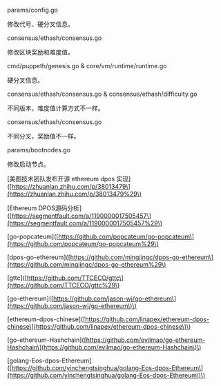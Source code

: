 params/config.go

修改代号、硬分叉信息。

consensus/ethash/consensus.go

修改区块奖励和难度值。

cmd/puppeth/genesis.go & core/vm/runtime/runtime.go

硬分叉信息。

consensus/ethash/consensus.go & consensus/ethash/difficulty.go

不同版本，难度值计算方式不一样。

consensus/ethash/consensus.go

不同分叉，奖励值不一样。

params/bootnodes.go

修改启动节点。

\[美图技术团队发布开源 ethereum dpos 实现\]\([https://zhuanlan.zhihu.com/p/38013479\](https://zhuanlan.zhihu.com/p/38013479%29\)

\[Ethereum DPOS源码分析\]\([https://segmentfault.com/a/1190000017505457\](https://segmentfault.com/a/1190000017505457%29\)

\[go-popcateum\]\([https://github.com/popcateum/go-popcateum\](https://github.com/popcateum/go-popcateum%29\)

\[dpos-go-ethereum\]\([https://github.com/mingjingc/dpos-go-ethereum\](https://github.com/mingjingc/dpos-go-ethereum%29\)

\[gttc\]\([https://github.com/TTCECO/gttc\](https://github.com/TTCECO/gttc%29\)

\[go-ethereum\]\([https://github.com/jason-wj/go-ethereum\](https://github.com/jason-wj/go-ethereum\)\)

\[ethereum-dpos-chinese\]\([https://github.com/linapex/ethereum-dpos-chinese\](https://github.com/linapex/ethereum-dpos-chinese\)\)

\[go-ethereum-Hashchain\]\([https://github.com/evilmao/go-ethereum-Hashchain\](https://github.com/evilmao/go-ethereum-Hashchain\)\)

\[golang-Eos-dpos-Ethereum\]\([https://github.com/yinchengtsinghua/golang-Eos-dpos-Ethereum\](https://github.com/yinchengtsinghua/golang-Eos-dpos-Ethereum\)\)



